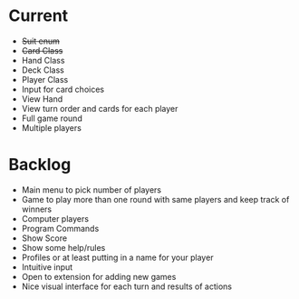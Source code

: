 # Current

* ~~Suit enum~~
* ~~Card Class~~
* Hand Class
* Deck Class
* Player Class
* Input for card choices
* View Hand
* View turn order and cards for each player
* Full game round
* Multiple players


# Backlog

* Main menu to pick number of players
* Game to play more than one round with same players and keep track of winners
* Computer players
* Program Commands
* Show Score
* Show some help/rules
* Profiles or at least putting in a name for your player
* Intuitive input
* Open to extension for adding new games
* Nice visual interface for each turn and results of actions

